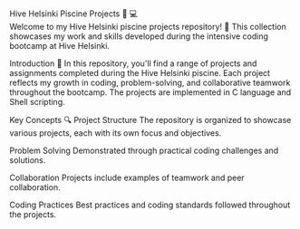 Hive Helsinki Piscine Projects 🐝 💻  
Welcome to my Hive Helsinki piscine projects repository! 🚀 
This collection showcases my work and skills developed during the intensive coding bootcamp at Hive Helsinki.

Introduction 📖
In this repository, you'll find a range of projects and assignments completed during the Hive Helsinki piscine. 
Each project reflects my growth in coding, problem-solving, and collaborative teamwork throughout the bootcamp. 
The projects are implemented in C language and Shell scripting.

Key Concepts 🔍
Project Structure
The repository is organized to showcase various projects, each with its own focus and objectives.

Problem Solving
Demonstrated through practical coding challenges and solutions.

Collaboration
Projects include examples of teamwork and peer collaboration.

Coding Practices
Best practices and coding standards followed throughout the projects.
